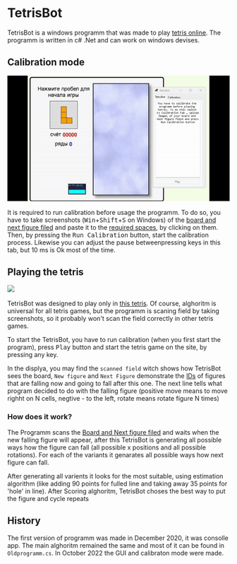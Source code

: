 # TetrisBot
TetrisBot is a windows programm that was made to play [tetris online](https://www.min2win.ru/gms/3336.html). The programm is written in c# .Net and can work on windows devises.

## Calibration mode
![](https://github.com/TheBestChelik/Tetris_Bot/blob/master/img/Calibration.gif?raw=true)

It is required to run calibration before usage the programm. To do so, you have to take screenshots (<kbd>Win</kbd>+<kbd>Shift</kbd>+<kbd>S</kbd> on Windows) of the [board and next figure filed](https://github.com/TheBestChelik/Tetris_Bot/blob/master/img/playingBoard.png?raw=true) and paste it to the [required spaces](https://github.com/TheBestChelik/Tetris_Bot/blob/master/img/image.png?raw=true), by clicking on them. Then, by pressing the <kbd>Run Calibration</kbd> button, start the calibration process. Likewise you can adjust the pause betweenpressing keys in this tab, but 10 ms is Ok most of the time.
## Playing the tetris
![](https://github.com/TheBestChelik/Tetris_Bot/blob/master/img/Playing.gif?raw=true)

TetrisBot was designed to play only in [this tetris](https://www.min2win.ru/gms/3336.html). Of course, alghoritm is universal for all tetris games, but the programm is scaning field by taking screenshots, so it probably won't scan the field correctly in other tetris games.

To start the TetrisBot, you have to run calibration (when you first start the program), press <kbd>Play</kbd> button and start the tetris game on the site, by pressing any key.

In the displya, you may find the `scanned field` witch shows how TetrisBot sees the board, `New figure` and `Next Figure` demonstrate the [IDs](https://github.com/TheBestChelik/Tetris_Bot/blob/master/img/shpora.png?raw=true) of figures that are falling now and going to fall after this one. The next line tells what program decided to do with the falling figure (positive move means to move righht on N cells, negtive - to the left, rotate means rotate figure N times)

### How does it work?

The Programm scans the [Board and Next figure filed](https://github.com/TheBestChelik/Tetris_Bot/blob/master/img/playingBoard.png?raw=true) and waits when the new falling figure will appear, after this TetrisBot is generating all possible ways how the figure can fall (all possible x positions and all possible rotations). For each of the variants it genarates all possible ways how next figure can fall. 

After generating all varients it looks for the most suitable, using estimation algorithm (like adding 90 points for fulled line and taking away 35 points for 'hole' in line). After Scoring alghoritm, TetrisBot choses the best way to put the figure and cycle repeats

## History
The first version of programm was made in December 2020, it was consolle app. The main alghoritm remained the same and most of it can be found in `Oldprogramm.cs`. In October 2022 the GUI and calibraton mode were made.
